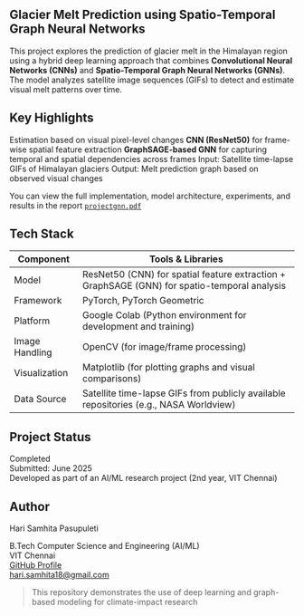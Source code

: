 ## Glacier Melt Prediction using Spatio-Temporal Graph Neural Networks

This project explores the prediction of glacier melt in the Himalayan region using a hybrid deep learning approach that combines **Convolutional Neural Networks (CNNs)** and **Spatio-Temporal Graph Neural Networks (GNNs)**. 
The model analyzes satellite image sequences (GIFs) to detect and estimate visual melt patterns over time.

## Key Highlights

Estimation based on visual pixel-level changes
**CNN (ResNet50)** for frame-wise spatial feature extraction
**GraphSAGE-based GNN** for capturing temporal and spatial dependencies across frames
Input: Satellite time-lapse GIFs of Himalayan glaciers
Output: Melt prediction graph based on observed visual changes

You can view the full implementation, model architecture, experiments, and results in the report
[`projectgnn.pdf`](projectgnn.pdf)

## Tech Stack

| **Component**      | **Tools & Libraries**                                                                        |
| ------------------ | -------------------------------------------------------------------------------------------- |
| Model              | ResNet50 (CNN) for spatial feature extraction + GraphSAGE (GNN) for spatio-temporal analysis |
| Framework          | PyTorch, PyTorch Geometric                                                                   |
| Platform           | Google Colab (Python environment for development and training)                               |
| Image Handling     | OpenCV (for image/frame processing)                                                          |
| Visualization      | Matplotlib (for plotting graphs and visual comparisons)                                      |
| Data Source        | Satellite time-lapse GIFs from publicly available repositories (e.g., NASA Worldview)        |


## Project Status

Completed  
Submitted: June 2025  
Developed as part of an AI/ML research project (2nd year, VIT Chennai)

## Author

Hari Samhita Pasupuleti

B.Tech Computer Science and Engineering (AI/ML)  
VIT Chennai  
[GitHub Profile](https://github.com/samhita18)  
hari.samhita18@gmail.com


> This repository demonstrates the use of deep learning and graph-based modeling for climate-impact research
